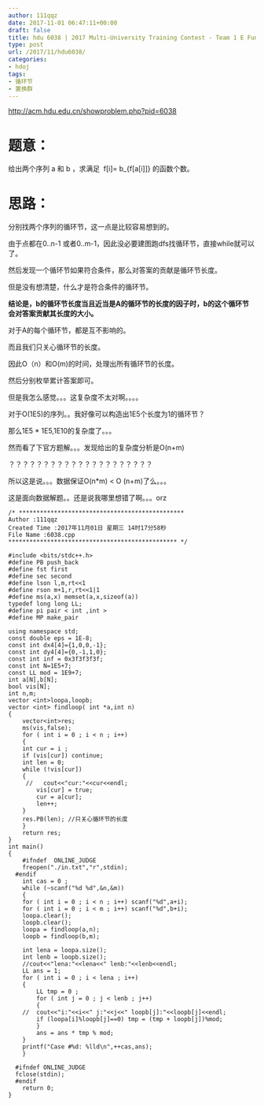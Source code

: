 ```yaml
---
author: 111qqz
date: 2017-11-01 06:47:11+00:00
draft: false
title: hdu 6038 | 2017 Multi-University Training Contest - Team 1 E Function  (置换群找循环节)
type: post
url: /2017/11/hdu6038/
categories:
- hdoj
tags:
- 循环节
- 置换群
---
```


http://acm.hdu.edu.cn/showproblem.php?pid=6038



# 题意：



给出两个序列 a 和 b ，求满足  f[i]= b_{f[a[i]]} 的函数个数。



# 思路：



分别找两个序列的循环节，这一点是比较容易想到的。

由于点都在0..n-1 或者0..m-1，因此没必要建图跑dfs找循环节，直接while就可以了。

然后发现一个循环节如果符合条件，那么对答案的贡献是循环节长度。

但是没有想清楚，什么才是符合条件的循环节。

**结论是，b的循环节长度当且近当是A的循环节的长度的因子时，b的这个循环节会对答案贡献其长度的大小。**

对于A的每个循环节，都是互不影响的。

而且我们只关心循环节的长度。

因此O（n）和O(m)的时间，处理出所有循环节的长度。

然后分别枚举累计答案即可。

但是我怎么感觉。。。这复杂度不太对啊。。。。

对于O(1E5)的序列。。我好像可以构造出1E5个长度为1的循环节？

那么1E5 * 1E5,1E10的复杂度了。。。

然而看了下官方题解。。。发现给出的复杂度分析是O(n+m)

？？？？？？？？？？？？？？？？？？？？？

所以这是说。。。数据保证O(n*m) < O (n+m)了么。。。

这是面向数据解题。。还是说我哪里想错了啊。。。orz




    
    /* ***********************************************
    Author :111qqz
    Created Time :2017年11月01日 星期三 14时17分58秒
    File Name :6038.cpp
    ************************************************ */
    
    #include <bits/stdc++.h>
    #define PB push_back
    #define fst first
    #define sec second
    #define lson l,m,rt<<1
    #define rson m+1,r,rt<<1|1
    #define ms(a,x) memset(a,x,sizeof(a))
    typedef long long LL;
    #define pi pair < int ,int >
    #define MP make_pair
    
    using namespace std;
    const double eps = 1E-8;
    const int dx4[4]={1,0,0,-1};
    const int dy4[4]={0,-1,1,0};
    const int inf = 0x3f3f3f3f;
    const int N=1E5+7;
    const LL mod = 1E9+7;
    int a[N],b[N];
    bool vis[N];
    int n,m;
    vector <int>loopa,loopb;
    vector <int> findloop( int *a,int n)
    {
        vector<int>res;
        ms(vis,false);
        for ( int i = 0 ; i < n ; i++)
        {
        int cur = i ;
        if (vis[cur]) continue;
        int len = 0;
        while (!vis[cur])
        {
         //   cout<<"cur:"<<cur<<endl;
            vis[cur] = true;
            cur = a[cur];
            len++;
        }
        res.PB(len); //只关心循环节的长度
        }
        return res; 
    }
    int main()
    {
        #ifndef  ONLINE_JUDGE 
        freopen("./in.txt","r",stdin);
      #endif
        int cas = 0 ;
        while (~scanf("%d %d",&n,&m))
        {
        for ( int i = 0 ; i < n ; i++) scanf("%d",a+i);
        for ( int i = 0 ; i < m ; i++) scanf("%d",b+i);
        loopa.clear();
        loopb.clear();
        loopa = findloop(a,n);
        loopb = findloop(b,m);
    
        int lena = loopa.size();
        int lenb = loopb.size();
        //cout<<"lena:"<<lena<<" lenb:"<<lenb<<endl;
        LL ans = 1;
        for ( int i = 0 ; i < lena ; i++)
        {
            LL tmp = 0 ;
            for ( int j = 0 ; j < lenb ; j++)
            {
        //  cout<<"i:"<<i<<" j:"<<j<<" loopb[j]:"<<loopb[j]<<endl;
            if (loopa[i]%loopb[j]==0) tmp = (tmp + loopb[j])%mod;
            }
            ans = ans * tmp % mod;
        }
        printf("Case #%d: %lld\n",++cas,ans);
        }
    
      #ifndef ONLINE_JUDGE  
      fclose(stdin);
      #endif
        return 0;
    }
    








